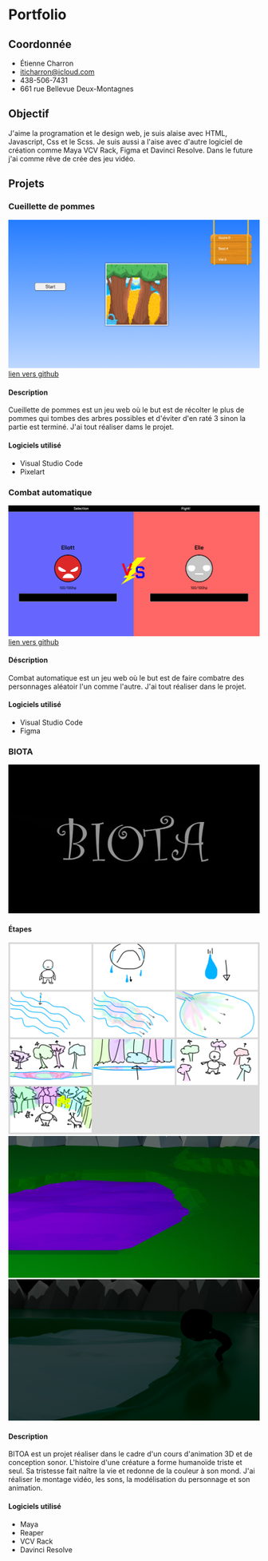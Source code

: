 # Portfolio

## Coordonnée
- Étienne Charron
- iticharron@icloud.com
- 438-506-7431
- 661 rue Bellevue Deux-Montagnes

## Objectif
J'aime la programation et le design web, je suis alaise avec HTML, Javascript, Css et le Scss. Je suis aussi a l'aise avec d'autre logiciel de création comme Maya VCV Rack, Figma et Davinci Resolve. Dans le future j'ai comme rêve de crée des jeu vidéo.  

## Projets

### Cueillette de pommes
[![image du jeu de cueillete de pomme](images/cueillette_pommes.png)](https://etennecharron.github.io/jeu_cueillette_pommes/)
[lien vers github](https://github.com/etennecharron/jeu_cueillette_pommes)
#### Description
Cueillette de pommes est un jeu web où le but est de récolter le plus de pommes qui tombes des arbres possibles et d'éviter d'en raté 3 sinon la partie est terminé. J'ai tout réaliser dams le projet.
#### Logiciels utilisé
- Visual Studio Code
- Pixelart

### Combat automatique
[![image du jeu Combat automatique](images/combat_automatique.png)](https://etennecharron.github.io/combat_automatique/)
[lien vers github](https://github.com/etennecharron/combat_automatique)
#### Déscription
Combat automatique est un jeu web où le but est de faire combatre des personnages aléatoir l'un comme l'autre. J'ai tout réaliser dans le projet.
#### Logiciels utilisé
- Visual Studio Code
- Figma

### BIOTA
[![image du jeu de BIOTA](images/biota.png)](https://www.youtube.com/watch?v=TYIZgZ5-SGg&t=2s)
#### Étapes

![Biota début 1](images/biota_partie_01.png)
![Biota début 2](images/biota_partie_02.jpg)
![Biota début 3](images/biota_partie_03.jpg)
#### Description
BITOA est un projet réaliser dans le cadre d'un cours d'animation 3D et de conception sonor. L'histoire d'une créature a forme humanoïde triste et seul. Sa tristesse fait naître la vie et redonne de la couleur à son mond. J'ai réaliser le montage vidéo, les sons, la modélisation du personnage et son animation.
#### Logiciels utilisé
- Maya
- Reaper
- VCV Rack
- Davinci Resolve
 





